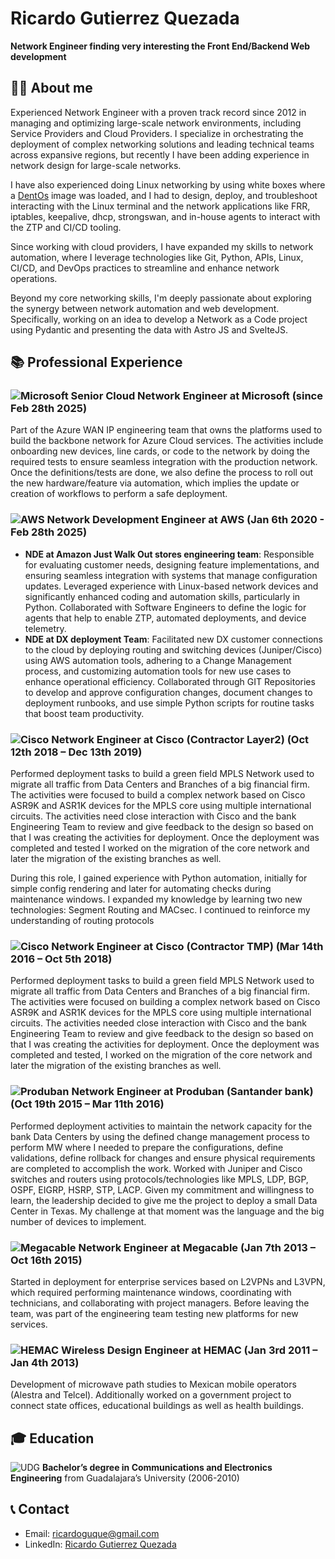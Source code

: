 # Ricardo Gutierrez Quezada

**Network Engineer finding very interesting the Front End/Backend Web development**

## 👨‍💻 About me

Experienced Network Engineer with a proven track record since 2012 in managing and optimizing large-scale network environments, including Service Providers and Cloud Providers. I specialize in orchestrating the deployment of complex networking solutions and leading technical teams across expansive regions, but recently I have been adding experience in network design for large-scale networks.

I have also experienced doing Linux networking by using white boxes where a [DentOs](https://dent.dev/) image was loaded, and I had to design, deploy, and troubleshoot interacting with the Linux terminal and the network applications like FRR, iptables, keepalive, dhcp, strongswan, and in-house agents to interact with the ZTP and CI/CD tooling.

Since working with cloud providers, I have expanded my skills to network automation, where I leverage technologies like Git, Python, APIs, Linux, CI/CD, and DevOps practices to streamline and enhance network operations.

Beyond my core networking skills, I'm deeply passionate about exploring the synergy between network automation and web development. Specifically, working on an idea to develop a Network as a Code project using Pydantic and presenting the data with Astro JS and SvelteJS.

## 📚 Professional Experience

### ![Microsoft](https://avatars.githubusercontent.com/u/6154722?s=200&v=4) Senior Cloud Network Engineer at Microsoft (since Feb 28th 2025)

Part of the Azure WAN IP engineering team that owns the platforms used to build the backbone network for Azure Cloud services. The activities include onboarding new devices, line cards, or code to the network by doing the required tests to ensure seamless integration with the production network. Once the definitions/tests are done, we also define the process to roll out the new hardware/feature via automation, which implies the update or creation of workflows to perform a safe deployment.

### ![AWS](https://avatars.githubusercontent.com/u/2232217?s=200&v=4) Network Development Engineer at AWS (Jan 6th 2020 - Feb 28th 2025)

- **NDE at Amazon Just Walk Out stores engineering team**: Responsible for evaluating customer needs, designing feature implementations, and ensuring seamless integration with systems that manage configuration updates. Leveraged experience with Linux-based network devices and significantly enhanced coding and automation skills, particularly in Python. Collaborated with Software Engineers to define the logic for agents that help to enable ZTP, automated deployments, and device telemetry.
- **NDE at DX deployment Team**: Facilitated new DX customer connections to the cloud by deploying routing and switching devices (Juniper/Cisco) using AWS automation tools, adhering to a Change Management process, and customizing automation tools for new use cases to enhance operational efficiency. Collaborated through GIT Repositories to develop and approve configuration changes, document changes to deployment runbooks, and use simple Python scripts for routine tasks that boost team productivity.

### ![Cisco](https://avatars.githubusercontent.com/u/1376999?s=200&v=4) Network Engineer at Cisco (Contractor Layer2) (Oct 12th 2018 – Dec 13th 2019)

Performed deployment tasks to build a green field MPLS Network used to migrate all traffic from Data Centers and Branches of a big financial firm. The activities were focused to build a complex network based on Cisco ASR9K and ASR1K devices for the MPLS core using multiple international circuits. The activities need close interaction with Cisco and the bank Engineering Team to review and give feedback to the design so based on that I was creating the activities for deployment. Once the deployment was completed and tested I worked on the migration of the core network and later the migration of the existing branches as well.

During this role, I gained experience with Python automation, initially for simple config rendering and later for automating checks during maintenance windows. I expanded my knowledge by learning two new technologies: Segment Routing and MACsec. I continued to reinforce my understanding of routing protocols

### ![Cisco](https://avatars.githubusercontent.com/u/1376999?s=200&v=4) Network Engineer at Cisco (Contractor TMP) (Mar 14th 2016 – Oct 5th 2018)

Performed deployment tasks to build a green field MPLS Network used to migrate all traffic from Data Centers and Branches of a big financial firm. The activities were focused on building a complex network based on Cisco ASR9K and ASR1K devices for the MPLS core using multiple international circuits. The activities needed close interaction with Cisco and the bank Engineering Team to review and give feedback to the design so based on that I was creating the activities for deployment. Once the deployment was completed and tested, I worked on the migration of the core network and later the migration of the existing branches as well.

### ![Produban](https://avatars.githubusercontent.com/u/5011938?s=200&v=4) Network Engineer at Produban (Santander bank) (Oct 19th 2015 – Mar 11th 2016)

Performed deployment activities to maintain the network capacity for the bank Data Centers by using the defined change management process to perform MW where I needed to prepare the configurations, define validations, define rollback for changes and ensure physical requirements are completed to accomplish the work. Worked with Juniper and Cisco switches and routers using protocols/technologies like MPLS, LDP, BGP, OSPF, EIGRP, HSRP, STP, LACP. Given my commitment and willingness to learn, the leadership decided to give me the project to deploy a small Data Center in Texas. My challenge at that moment was the language and the big number of devices to implement.

### ![Megacable](https://media.licdn.com/dms/image/v2/C4E0BAQH5F2G5sn-xdg/company-logo_200_200/company-logo_200_200/0/1673292377562/empleosmegacableholdings_logo?e=1748476800&v=beta&t=BxGQ6u6AjbeIa27honRxq1VRoIpCSkX9ZRRDN4xneAc) Network Engineer at Megacable (Jan 7th 2013 – Oct 16th 2015)

Started in deployment for enterprise services based on L2VPNs and L3VPN, which required performing maintenance windows, coordinating with technicians, and collaborating with project managers. Before leaving the team, was part of the engineering team testing new platforms for new services.

### ![HEMAC](https://media.licdn.com/dms/image/v2/D560BAQHSjfWqC4zCmg/company-logo_200_200/B56ZV3hX4sGsAM-/0/1741466993585/grupo_hemac_logo?e=1748476800&v=beta&t=-q5rlqsiHSPoG7hoN8gVR1Rm0W0bu2Gc6f0Hnr_7gHo) Wireless Design Engineer at HEMAC (Jan 3rd 2011 – Jan 4th 2013)

Development of microwave path studies to Mexican mobile operators (Alestra and Telcel). Additionally worked on a government project to connect state offices, educational buildings as well as health buildings.

## 🎓 Education

![UDG](https://media.licdn.com/dms/image/v2/D4E0BAQGDHvOXKlL0UA/company-logo_200_200/B4EZWwZgt2H0AI-/0/1742421233366/universidad_de_guadalajara_2_logo?e=1748476800&v=beta&t=_6fz9wneNQAnw2FvdM7oCP0iuxxSxO2A3gLZK-UT8f4) **Bachelor’s degree in Communications and Electronics Engineering** from Guadalajara’s University (2006-2010)

## 📞 Contact

- Email: ricardoguque@gmail.com
- LinkedIn: [Ricardo Gutierrez Quezada](https://www.linkedin.com/in/ricardo-gutierrez-b3446475/)
